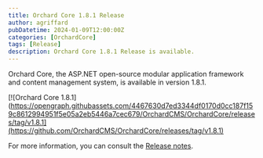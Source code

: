 ```yaml
---
title: Orchard Core 1.8.1 Release
author: agriffard
pubDatetime: 2024-01-09T12:00:00Z
categories: [OrchardCore]
tags: [Release]
description: Orchard Core 1.8.1 Release is available.
---
```


Orchard Core, the ASP.NET open-source modular application framework and content management system, is available in version 1.8.1.

[![Orchard Core 1.8.1](https://opengraph.githubassets.com/4467630d7ed3344df0170d0cc187f159c8612994951f5e05a2eb5446a7cec679/OrchardCMS/OrchardCore/releases/tag/v1.8.1](https://github.com/OrchardCMS/OrchardCore/releases/tag/v1.8.1)

For more information, you can consult the [Release notes](https://docs.orchardcore.net/en/latest/docs/releases/1.8.1/).
